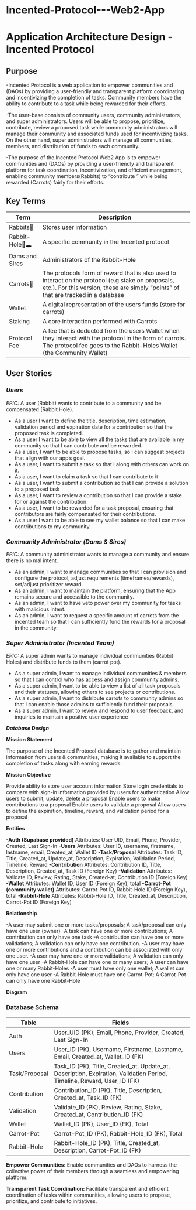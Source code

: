 # Incented-Protocol---Web2-App

# Application Architecture Design - Incented Protocol

## Purpose

-Incented Protocol is a web application to empower communities and (DAOs) by providing a user-friendly and transparent platform coordinating and incentivizing the completion of tasks.  Community members have the ability to contribute to a task while being rewarded for their efforts.  

-The user-base consists of community users, community administrators, and super administrators.  Users will be able to propose, prioritize, contribute, review a proposed task while community administrators will manage their community and associated funds used for incentivizing tasks.  On the other hand, super administrators will manage all communities, members, and distribution of funds to each community.  

-The purpose of the Incented Protocol Web2 App is to empower communities and (DAOs) by providing a user-friendly and transparent platform for task coordination, incentivization, and efficient management, enabling community members(Rabbits) to “contribute ” while being rewarded (Carrots) fairly for their efforts. 



## Key Terms

| Term  | Description |
| ------------- | ------------- |
| Rabbits🐰 | Stores user information  |
| Rabbit-Hole🐰🕳️ | A specific community in the Incented protocol |
| Dams and Sires | Administrators of the Rabbit-Hole |
| Carrots🥕 | The protocols form of reward that is also used to interact on the protocol (e.g.stake on proposals, etc.).  For this version, these are simply “points” of that are tracked in a database |
| Wallet | A digital representation of the users funds (store for carrots) |
| Staking  | A core interaction performed with Carrots |
| Protocol Fee | A fee that is deducted from the users Wallet when they interact with the protocol in the form of carrots. The protocol fee goes to the Rabbit-Holes Wallet (the Community Wallet) |


## User Stories

### ***Users***

*EPIC:*  A user (Rabbit) wants to contribute to a community and be compensated (Rabbit Hole).

- As a user I want to define the title, description, time estimation, validation period and expiration date for a contribution so that the proposed task is completed.
- As a user I want to be able to view all the tasks that are available in my community so that I can contribute and be rewarded.
- As a user, I want to be able to propose tasks, so I can suggest projects that align with our app’s goal.
- As a user, I want to submit a task so that I along with others can work on it.
- As a user, I want to claim a task so that I can contribute to it .
- As a user, I want to submit a contribution so that I can provide a solution to a proposed task
- As a user, I want to review a contribution so that I can provide a stake for or against the contribution. 
- As a user, I want to be rewarded for a task proposal, ensuring that contributors are fairly compensated for their contributions.
- As a user I want to be able to see my wallet balance so that I can make contributions to my community.

### ***Community Administrator (Dams & Sires)***

*EPIC:* A community administrator wants to manage a community and ensure there is no mal intent.

- As an admin, I want to manage communities so that I can provision and configure the protocol, adjust requirements (timeframes/rewards), set/adjust prioritizer reward.
- As an admin, I want to maintain the platform, ensuring that the App remains secure and accessible to the community.
- As an admin, I want to have veto power over my community for tasks with malicious intent. 
- As an admin, I want to request a specific amount of carrots from the incented team so that I can sufficiently fund the rewards for a proposal in the community.  

### ***Super Administrator (Incented Team)***

*EPIC:* A super admin wants to manage individual communities (Rabbit Holes) and distribute funds to them (carrot pot).

- As a super admin, I want to manage individual communities & members so that I can control who has access and assign community admins.
- As a super admin, I want to be able to view a list of all task proposals and their statuses, allowing others to see projects or contributions.
- As a super admin, I want to distribute carrots to community admins so that I can enable those admins to sufficiently fund their proposals. 
- As a super admin, I want to review and respond to user feedback, and inquiries to maintain a positive user experience

***Database Design***

**Mission Statement**

The purpose of the Incented Protocol database is to gather and maintain information from users & communities, making it available to support the completion of tasks along with earning rewards.

**Mission Objective**

Provide ability to store user account information
Store login credentials to compare with sign-in information provided by users for authentication
Allow users to submit, update, delete a proposal
Enable users to make contributions to a proposal
Enable users to validate a proposal
Allow users to define the expiration, timeline, reward, and validation period for a proposal

**Entities** 

**-Auth (Supabase provided)**
 Attributes: User UID, Email, Phone, Provider, Created, Last Sign-In
**-Users**
Attributes: User ID, username, firstname, lastname, email, Created_at, Wallet ID
**-Task/Proposal**
 Attributes: Task ID, Title, Created_at, Update_at, Description, Expiration, Validation Period, Timeline, Reward
**-Contribution**
Attributes: Contribution ID, Title, Description, Created_at, Task ID (Foreign Key)
**-Validation**
Attributes: Validate ID, Review, Rating, Stake, Created-at, Contribution ID (Foreign Key)
**-Wallet**
Attributes: Wallet ID, User ID (Foreign Key), total
**-Carrot-Pot (community wallet)**
Attributes: Carrot-Pot ID, Rabbit-Hole ID (Foreign Key), total
**-Rabbit-Hole**
Attributes: Rabbit-Hole ID, Title, Created_at, Description, Carrot-Pot ID (Foreign Key)

**Relationship**

-A user may submit one or more tasks/proposals; A task/proposal can only have one user (owner)
-A task can have one or more contributions; A contribution can only have one task
-A contribution can have one or more validations; A validation can only have one contribution.
-A user may have one or more contributions and a contribution can be associated with only one user. 
-A user may have one or more validations; A validation can only have one user
-A Rabbit-Hole can have one or many users; A user can have one or many Rabbit-Holes
-A user must have only one wallet; A wallet can only have one user
-A Rabbit-Hole must have one Carrot-Pot; A Carrot-Pot can only have one Rabbit-Hole


**Diagram**

### Database Schema

| Table            | Fields                                                  |
|------------------|---------------------------------------------------------|
| Auth             | User_UID (PK), Email, Phone, Provider, Created, Last Sign-In |
| Users            | User_ID (PK), Username, Firstname, Lastname, Email, Created_at, Wallet_ID (FK) |
| Task/Proposal    | Task_ID (PK), Title, Created_at, Update_at, Description, Expiration, Validation Period, Timeline, Reward, User_ID (FK) |
| Contribution     | Contribution_ID (PK), Title, Description, Created_at, Task_ID (FK) |
| Validation       | Validate_ID (PK), Review, Rating, Stake, Created_at, Contribution_ID (FK) |
| Wallet           | Wallet_ID (PK), User_ID (FK), Total                       |
| Carrot-Pot       | Carrot-Pot_ID (PK), Rabbit-Hole_ID (FK), Total            |
| Rabbit-Hole      | Rabbit-Hole_ID (PK), Title, Created_at, Description, Carrot-Pot_ID (FK) |

**Empower Communities:**
Enable communities and DAOs to harness the collective power of their members through a seamless and empowering platform.

**Transparent Task Coordination:**
Facilitate transparent and efficient coordination of tasks within communities, allowing users to propose, prioritize, and contribute to initiatives.
